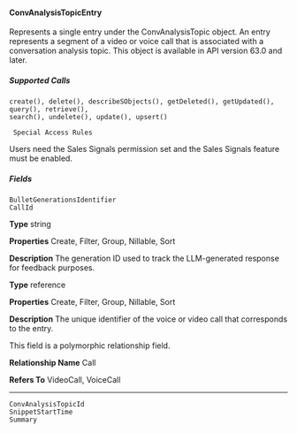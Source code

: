 #### ConvAnalysisTopicEntry

Represents a single entry under the ConvAnalysisTopic object. An entry represents a segment of a video or voice call that is associated
with a conversation analysis topic. This object is available in API version 63.0 and later.

##### Supported Calls
```
create(), delete(), describeSObjects(), getDeleted(), getUpdated(), query(), retrieve(),
search(), undelete(), update(), upsert()

 Special Access Rules

```
Users need the Sales Signals permission set and the Sales Signals feature must be enabled.

##### Fields

```
BulletGenerationsIdentifier
CallId

```

**Type**
string

**Properties**
Create, Filter, Group, Nillable, Sort

**Description**
The generation ID used to track the LLM-generated response for feedback purposes.

**Type**
reference

**Properties**
Create, Filter, Group, Nillable, Sort

**Description**
The unique identifier of the voice or video call that corresponds to the entry.

This field is a polymorphic relationship field.

**Relationship Name**
Call

**Refers To**
VideoCall, VoiceCall


-----

```
ConvAnalysisTopicId
SnippetStartTime
Summary

